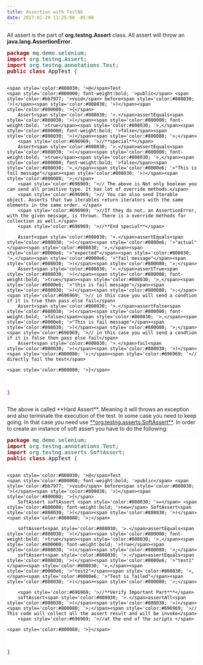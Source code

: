 ```yaml
---
title: Assertion with TestNG
date: 2017-01-29 11:25:00 -05:00
---
```


All assert is the part of **org.testng.Assert** class. All assert will throw an **java.lang.AssertionError**.
<p>
<pre style='color:#000000;background:#ffffff;'><span style='color:#800000; font-weight:bold; '>package</span><span style='color:#004a43; '> mq</span><span style='color:#808030; '>.</span><span style='color:#004a43; '>demo</span><span style='color:#808030; '>.</span><span style='color:#004a43; '>selenium</span><span style='color:#800080; '>;</span>
<span style='color:#800000; font-weight:bold; '>import</span><span style='color:#004a43; '> org</span><span style='color:#808030; '>.</span><span style='color:#004a43; '>testng</span><span style='color:#808030; '>.</span><span style='color:#004a43; '>Assert</span><span style='color:#800080; '>;</span>
<span style='color:#800000; font-weight:bold; '>import</span><span style='color:#004a43; '> org</span><span style='color:#808030; '>.</span><span style='color:#004a43; '>testng</span><span style='color:#808030; '>.</span><span style='color:#004a43; '>annotations</span><span style='color:#808030; '>.</span><span style='color:#004a43; '>Test</span><span style='color:#800080; '>;</span>
<span style='color:#800000; font-weight:bold; '>public</span> <span style='color:#800000; font-weight:bold; '>class</span> AppTest <span style='color:#800080; '>{</span>

	<span style='color:#808030; '>@</span>Test
	<span style='color:#800000; font-weight:bold; '>public</span> <span style='color:#bb7977; '>void</span> before<span style='color:#808030; '>(</span><span style='color:#808030; '>)</span><span style='color:#800080; '>{</span>
		Assert<span style='color:#808030; '>.</span>assertEquals<span style='color:#808030; '>(</span><span style='color:#800000; font-weight:bold; '>true</span><span style='color:#808030; '>,</span><span style='color:#800000; font-weight:bold; '>false</span><span style='color:#808030; '>)</span><span style='color:#800080; '>;</span> 
		<span style='color:#696969; '>//**special**</span>
		Assert<span style='color:#808030; '>.</span>assertEquals<span style='color:#808030; '>(</span><span style='color:#800000; font-weight:bold; '>true</span><span style='color:#808030; '>,</span><span style='color:#800000; font-weight:bold; '>false</span><span style='color:#808030; '>,</span><span style='color:#0000e6; '>"This is fail message"</span><span style='color:#808030; '>)</span><span style='color:#800080; '>;</span>
		<span style='color:#696969; '>// The above is Not only boolean you can send all primitive type. It has lot of override methods.</span>
		<span style='color:#696969; '>// You can also send Iterable object. Asserts that two iterables return iterators with the same elements in the same order. </span>
		<span style='color:#696969; '>//If they do not, an AssertionError, with the given message, is thrown. There is a override methods for collection as well.</span>
		<span style='color:#696969; '>//**End special**</span>
		
		Assert<span style='color:#808030; '>.</span>assertEquals<span style='color:#808030; '>(</span><span style='color:#0000e6; '>"actual"</span><span style='color:#808030; '>,</span><span style='color:#0000e6; '>"expected"</span><span style='color:#808030; '>,</span><span style='color:#0000e6; '>"fail message"</span><span style='color:#808030; '>)</span><span style='color:#800080; '>;</span>
		Assert<span style='color:#808030; '>.</span>assertTrue<span style='color:#808030; '>(</span><span style='color:#800000; font-weight:bold; '>true</span><span style='color:#808030; '>,</span><span style='color:#0000e6; '>"this is fail message"</span><span style='color:#808030; '>)</span><span style='color:#800080; '>;</span><span style='color:#696969; '>// in this case you will send a condtion if it is true then pass else fail</span>
		Assert<span style='color:#808030; '>.</span>assertFalse<span style='color:#808030; '>(</span><span style='color:#800000; font-weight:bold; '>false</span><span style='color:#808030; '>,</span><span style='color:#0000e6; '>"This is fail message"</span><span style='color:#808030; '>)</span><span style='color:#800080; '>;</span><span style='color:#696969; '>// in this case you will send a condtion if it is false then pass else fail</span>
		Assert<span style='color:#808030; '>.</span>fail<span style='color:#808030; '>(</span><span style='color:#808030; '>)</span><span style='color:#800080; '>;</span><span style='color:#696969; '>// directly fail the test</span>
		
	<span style='color:#800080; '>}</span>
	
	
<span style='color:#800080; '>}</span>
</pre>
</P>
<p> The above is called **Hard Assert**. Meaning it will throws an exception and also terminate the execution of the test. In some case you need to keep going. In that case you need use <u>**org.testng.asserts.SoftAssert**</U>. In order to create an instance of soft assert you have to do the following:</P>
<p>
<pre style='color:#000000;background:#ffffff;'><span style='color:#800000; font-weight:bold; '>package</span><span style='color:#004a43; '> mq</span><span style='color:#808030; '>.</span><span style='color:#004a43; '>demo</span><span style='color:#808030; '>.</span><span style='color:#004a43; '>selenium</span><span style='color:#800080; '>;</span>
<span style='color:#800000; font-weight:bold; '>import</span><span style='color:#004a43; '> org</span><span style='color:#808030; '>.</span><span style='color:#004a43; '>testng</span><span style='color:#808030; '>.</span><span style='color:#004a43; '>annotations</span><span style='color:#808030; '>.</span><span style='color:#004a43; '>Test</span><span style='color:#800080; '>;</span>
<span style='color:#800000; font-weight:bold; '>import</span><span style='color:#004a43; '> org</span><span style='color:#808030; '>.</span><span style='color:#004a43; '>testng</span><span style='color:#808030; '>.</span><span style='color:#004a43; '>asserts</span><span style='color:#808030; '>.</span><span style='color:#004a43; '>SoftAssert</span><span style='color:#800080; '>;</span>
<span style='color:#800000; font-weight:bold; '>public</span> <span style='color:#800000; font-weight:bold; '>class</span> AppTest <span style='color:#800080; '>{</span>

	<span style='color:#808030; '>@</span>Test
	<span style='color:#800000; font-weight:bold; '>public</span> <span style='color:#bb7977; '>void</span> before<span style='color:#808030; '>(</span><span style='color:#808030; '>)</span><span style='color:#800080; '>{</span>
		SoftAssert softAssert <span style='color:#808030; '>=</span> <span style='color:#800000; font-weight:bold; '>new</span> SoftAssert<span style='color:#808030; '>(</span><span style='color:#808030; '>)</span><span style='color:#800080; '>;</span>
		
		softAssert<span style='color:#808030; '>.</span>assertEquals<span style='color:#808030; '>(</span><span style='color:#800000; font-weight:bold; '>true</span><span style='color:#808030; '>,</span><span style='color:#800000; font-weight:bold; '>true</span><span style='color:#808030; '>)</span><span style='color:#800080; '>;</span>
		softAssert<span style='color:#808030; '>.</span>assertEquals<span style='color:#808030; '>(</span><span style='color:#0000e6; '>"test1"</span><span style='color:#808030; '>,</span><span style='color:#0000e6; '>"test2"</span><span style='color:#808030; '>,</span><span style='color:#0000e6; '>"Test is failed"</span><span style='color:#808030; '>)</span><span style='color:#800080; '>;</span>
		
		<span style='color:#696969; '>//**Verify Important Part***</span>
		softAssert<span style='color:#808030; '>.</span>assertAll<span style='color:#808030; '>(</span><span style='color:#808030; '>)</span><span style='color:#800080; '>;</span><span style='color:#696969; '>// This code will collect all the assert result and will be invoke</span>
		<span style='color:#696969; '>//at the end of the scripts </span>
		
	<span style='color:#800080; '>}</span>
		
<span style='color:#800080; '>}</span>
</pre>
</P>
